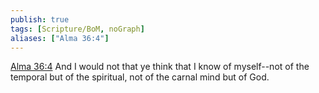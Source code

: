 ```yaml
---
publish: true
tags: [Scripture/BoM, noGraph]
aliases: ["Alma 36:4"]
---
```

[Alma 36:4](https://churchofjesuschrist.org/study/scriptures/bofm/alma/36?lang=eng&id=p4#p4) And I would not that ye think that I know of myself--not of the temporal but of the spiritual, not of the carnal mind but of God.
